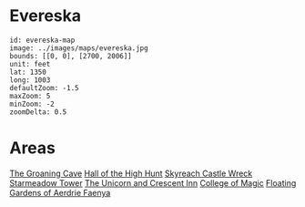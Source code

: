 # Evereska

```leaflet
id: evereska-map
image: ../images/maps/evereska.jpg
bounds: [[0, 0], [2700, 2006]]
unit: feet
lat: 1350
long: 1003
defaultZoom: -1.5
maxZoom: 5
minZoom: -2
zoomDelta: 0.5
```

# Areas
[The Groaning Cave](evereska/groaning-cave.md)
[Hall of the High Hunt](evereska/hall-of-the-high-hunt.md)
[Skyreach Castle Wreck](evereska/skyreach-castle-wreck.md)
[Starmeadow Tower](evereska/starmeadow-tower.md)
[The Unicorn and Crescent Inn](evereska/unicorn-and-crescent-inn.md)
[College of Magic](evereska/college-of-magic.md)
[Floating Gardens of Aerdrie Faenya]()

